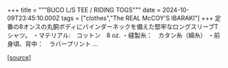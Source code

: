+++
title = """BUCO L/S TEE / RIDING TOGS"""
date = 2024-10-09T23:45:10.000Z
tags = ["clothes","The REAL McCOY'S IBARAKI"]
+++
定番の8オンスの丸胴ボディにバインダーネックを備えた堅牢なロングスリーブTシャツ。 ・マテリアル:　コットン　8 oz. ・縫製糸：　カタン糸（綿糸） ・前身頃、背中：　ラバープリント ...

[[source]](https://the-realmccoys.ocnk.net/product/1455)
